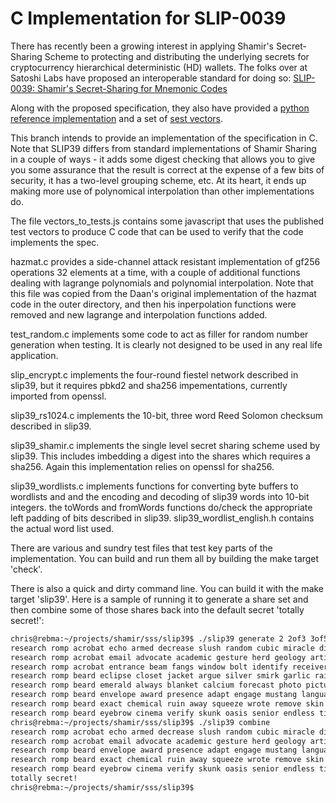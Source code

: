 # C Implementation for SLIP-0039

There has recently been a growing interest in applying Shamir's Secret-Sharing Scheme
to protecting and distributing the underlying secrets for cryptocurrency hierarchical
deterministic (HD) wallets. The folks over at Satoshi Labs have proposed an interoperable
standard for doing so:
[SLIP-0039: Shamir's Secret-Sharing for Mnemonic Codes](https://github.com/satoshilabs/slips/blob/master/slip-0039.md)

Along with the proposed specification, they also have provided a
[python reference implementation](https://github.com/trezor/python-shamir-mnemonic)
and a set of
[sest vectors](https://github.com/trezor/python-shamir-mnemonic/blob/master/vectors.json).

This branch intends to provide an implementation of the specification in C. Note that SLIP39
differs from standard implementations of Shamir Sharing in a couple of ways - it adds some
digest checking that allows you to give you some assurance that the result is correct at
the expense of a few bits of security, it has a two-level grouping scheme, etc. At its heart,
it ends up making more use of polynomical interpolation than other implementations do.

The file vectors_to_tests.js contains some javascript that uses the published test vectors
to produce C code that can be used to verify that the code implements the spec.

hazmat.c provides a side-channel attack resistant implementation of gf256 operations
32 elements at a time, with a couple of additional functions dealing with lagrange
polynomials and polynomial interpolation. Note that this file was copied from
the Daan's original implementation of the hazmat code in the outer directory, and
then his inperpolation functions were removed and new lagrange and interpolation
functions added.

test_random.c implements some code to act as filler for random number generation when testing.
It is clearly not designed to be used in any real life application.

slip_encrypt.c implements the four-round fiestel network described in slip39, but it requires
pbkd2 and sha256 impementations, currently imported from openssl.

slip39_rs1024.c implements the 10-bit, three word Reed Solomon checksum described in slip39.

slip39_shamir.c implements the single level secret sharing scheme used by slip39. This includes
imbedding a digest into the shares which requires a sha256. Again this implementation relies
on openssl for sha256.

slip39_wordlists.c implements functions for converting byte buffers to wordlists and
and the encoding and decoding of slip39 words into 10-bit integers. the toWords and
fromWords functions do/check the appropriate left padding of bits described in slip39.
slip39_wordlist_english.h contains the actual word list used.

There are various and sundry test files that test key parts of the implementation. You can
build and run them all by building the make target 'check'.

There is also a quick and dirty command line. You can build it with the make target 'slip39'. Here
is a sample of running it to generate a share set and then combine some of those shares
back into the default secret 'totally secret!':
```bash
chris@rebma:~/projects/shamir/sss/slip39$ ./slip39 generate 2 2of3 3of5
research romp acrobat echo armed decrease slush random cubic miracle dive exchange biology strategy bulb idea shrimp likely machine starting
research romp acrobat email advocate academic gesture herd geology artist crystal liberty scandal smith amount costume endorse genuine steady have
research romp acrobat entrance beam fangs window bolt identify receiver large saver indicate view dive gesture believe salary prize laser
research romp beard eclipse closet jacket argue silver smirk garlic railroad tadpole wireless flame cover blessing worthy criminal penalty upgrade
research romp beard emerald always blanket calcium forecast photo picture election curly quarter coding equip beam always spray goat become
research romp beard envelope award presence adapt engage mustang language domestic ocean sympathy prisoner painting document username view mountain random
research romp beard exact chemical ruin away squeeze wrote remove skin hairy mouse syndrome royal easel airline ancestor famous favorite
research romp beard eyebrow cinema verify skunk oasis senior endless ting round ting sugar inherit sugar true image keyboard estimate
chris@rebma:~/projects/shamir/sss/slip39$ ./slip39 combine
research romp acrobat echo armed decrease slush random cubic miracle dive exchange biology strategy bulb idea shrimp likely machine starting
research romp acrobat email advocate academic gesture herd geology artist crystal liberty scandal smith amount costume endorse genuine steady have
research romp beard envelope award presence adapt engage mustang language domestic ocean sympathy prisoner painting document username view mountain random
research romp beard exact chemical ruin away squeeze wrote remove skin hairy mouse syndrome royal easel airline ancestor famous favorite
research romp beard eyebrow cinema verify skunk oasis senior endless ting round ting sugar inherit sugar true image keyboard estimate
totally secret!
chris@rebma:~/projects/shamir/sss/slip39$
```
